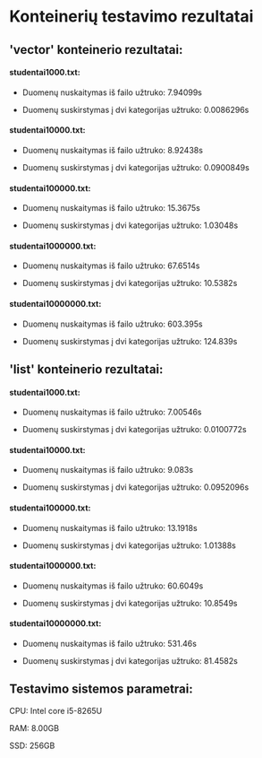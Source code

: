 # Konteinerių testavimo rezultatai
## 'vector' konteinerio rezultatai: 
#### studentai1000.txt: 
- Duomenų nuskaitymas iš failo užtruko: 7.94099s 

- Duomenų suskirstymas į dvi kategorijas užtruko: 0.0086296s

#### studentai10000.txt:
- Duomenų nuskaitymas iš failo užtruko: 8.92438s

- Duomenų suskirstymas į dvi kategorijas užtruko: 0.0900849s

#### studentai100000.txt:
- Duomenų nuskaitymas iš failo užtruko: 15.3675s

- Duomenų suskirstymas į dvi kategorijas užtruko: 1.03048s

#### studentai1000000.txt:
- Duomenų nuskaitymas iš failo užtruko: 67.6514s

- Duomenų suskirstymas į dvi kategorijas užtruko: 10.5382s

#### studentai10000000.txt:
- Duomenų nuskaitymas iš failo užtruko: 603.395s

- Duomenų suskirstymas į dvi kategorijas užtruko: 124.839s

## 'list' konteinerio rezultatai:
#### studentai1000.txt: 
- Duomenų nuskaitymas iš failo užtruko: 7.00546s

- Duomenų suskirstymas į dvi kategorijas užtruko: 0.0100772s

#### studentai10000.txt:
- Duomenų nuskaitymas iš failo užtruko: 9.083s

- Duomenų suskirstymas į dvi kategorijas užtruko: 0.0952096s

#### studentai100000.txt:
- Duomenų nuskaitymas iš failo užtruko: 13.1918s

- Duomenų suskirstymas į dvi kategorijas užtruko: 1.01388s

#### studentai1000000.txt:
- Duomenų nuskaitymas iš failo užtruko: 60.6049s

- Duomenų suskirstymas į dvi kategorijas užtruko: 10.8549s

#### studentai10000000.txt:
- Duomenų nuskaitymas iš failo užtruko: 531.46s

- Duomenų suskirstymas į dvi kategorijas užtruko: 81.4582s

## Testavimo sistemos parametrai:
CPU: Intel core i5-8265U

RAM: 8.00GB

SSD: 256GB
